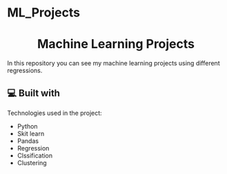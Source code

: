 # ML_Projects

<h1 align="center" id="title">Machine Learning Projects</h1>

<p id="description">In this repository you can see my machine learning projects using different regressions.</p>

  
  
<h2>💻 Built with</h2>

Technologies used in the project:

*   Python
*   Skit learn
*   Pandas
*   Regression
*   Clssification
*   Clustering

